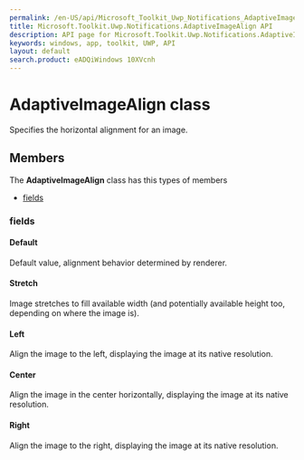 ```yaml
---
permalink: /en-US/api/Microsoft_Toolkit_Uwp_Notifications_AdaptiveImageAlign.htm
title: Microsoft.Toolkit.Uwp.Notifications.AdaptiveImageAlign API 
description: API page for Microsoft.Toolkit.Uwp.Notifications.AdaptiveImageAlign
keywords: windows, app, toolkit, UWP, API
layout: default
search.product: eADQiWindows 10XVcnh
---
```



# AdaptiveImageAlign class

Specifies the horizontal alignment for an image.

## Members

The **AdaptiveImageAlign** class has this types of members

* [fields](#fields)

### fields

#### Default

Default value, alignment behavior determined by renderer.



#### Stretch

Image stretches to fill available width (and potentially available height too, depending on where the image is).



#### Left

Align the image to the left, displaying the image at its native resolution.



#### Center

Align the image in the center horizontally, displaying the image at its native resolution.



#### Right

Align the image to the right, displaying the image at its native resolution.


